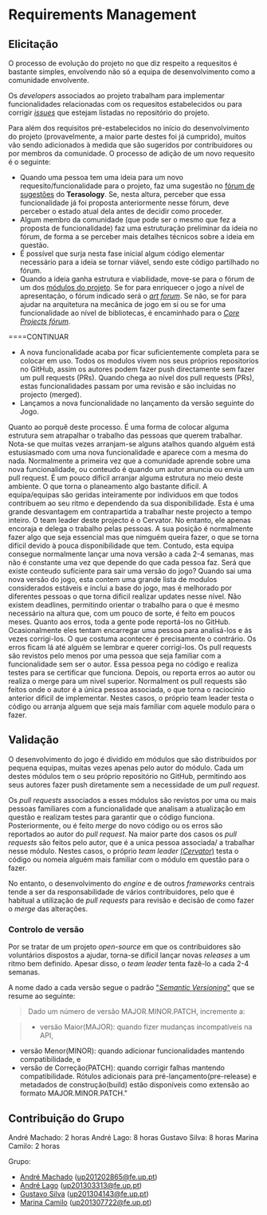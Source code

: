 # Requirements Management

## Elicitação

  O processo de evolução do projeto no que diz respeito a requesitos é bastante simples, envolvendo não só a equipa de desenvolvimento como a comunidade envolvente.

  Os *developers* associados ao projeto trabalham para implementar funcionalidades relacionadas com os requesitos estabelecidos ou para corrigir [*issues*](https://github.com/MovingBlocks/Terasology/issues) que estejam listadas no repositório do projeto.
 
 Para além dos requisitos pré-estabelecidos no início do desenvolvimento do projeto (provavelmente, a maior parte destes foi já cumprido), muitos vão sendo adicionados à medida que são sugeridos por contribuidores ou por membros da comunidade. O processo de adição de um novo requesito é o seguinte:
 - Quando uma pessoa tem uma ideia para um novo requesito/funcionalidade para o projeto, faz uma sugestão no [fórum de sugestões](http://forum.terasology.org/forum/suggestions.21/) do **Terasology**. Se, nesta altura, perceber que essa funcionalidade já foi proposta anteriormente nesse fórum, deve perceber o estado atual dela antes de decidir como proceder.
 - Algum membro da comunidade (que pode ser o mesmo que fez a proposta de funcionalidade) faz uma estruturação preliminar da ideia no fórum, de forma a se perceber mais detalhes técnicos sobre a ideia em questão.
 - É possível que surja nesta fase inicial algum código elementar necessário para a ideia se tornar viável, sendo este código partilhado no fórum.
 - Quando a ideia ganha estrutura e viabilidade, move-se para o fórum de um dos [módulos do projeto](http://forum.terasology.org/forum/modules.55/). Se for para enriquecer o jogo a nível de apresentação, o fórum indicado será o [*art forum*](http://forum.terasology.org/forum/art-media.25/). Se não, se for para ajudar na arquitetura na mecânica de jogo em si ou se for uma funcionalidade ao nível de bibliotecas, é encaminhado para o [*Core Projects fórum*](http://forum.terasology.org/forum/core-projects.54/).

 ====CONTINUAR
 - A nova funcionalidade acaba por ficar suficientemente completa para se colocar em uso. Todos os modulos vivem nos seus próprios repositorios no GitHub, assim os autores podem fazer push directamente sem fazer um pull requests (PRs). Quando chega ao nível dos pull requests (PRs), estas funcionalidades passam por uma revisão e são incluidas no projecto (merged). 
 - Lançamos a nova funcionalidade no lançamento da versão seguinte do Jogo.
  
  Quanto ao porquê deste processo. É uma forma de colocar alguma estrutura sem atrapalhar o trabalho das pessoas que querem trabalhar. Nota-se que muitas vezes arranjam-se alguns atalhos quando alguém está estusiasmado com uma nova funcionalidade e aparece com a mesma do nada. Normalmente a primeira vez que a comunidade aprende sobre uma nova funcionalidade, ou conteudo é quando um autor anuncia ou envia um pull request. É um pouco dificil arranjar alguma estrutura no meio deste ambiente. O que torna o planeamento algo bastante dificil. 
  A equipa/equipas são geridas inteiramente por individuos em que todos contribuem ao seu ritmo e dependendo da sua disponibilidade. Esta é uma grande desvantagem em contrapartida a trabalhar neste projecto a tempo inteiro. O team leader deste projecto é o Cervator. No entanto, ele apenas encoraja e delega o trabalho pelas pessoas. A sua posição é normalmente fazer algo que seja essencial mas que nimguém queira fazer, o que se torna difícil devido à pouca disponibilidade que tem.
  Contudo, esta equipa consegue normalmente lançar uma nova versão a cada 2-4 semanas, mas não é constante uma vez que depende do que cada pessoa faz. Será que existe conteudo suficiente para sair uma versão do jogo? Quando sai uma nova versão do jogo, esta contem uma grande lista de modulos considerados estáveis e inclui a base do jogo, mas é melhorado por diferentes pessoas o que torna dificil realizar updates nesse nível.
  Não existem deadlines, permitindo orientar o trabalho para o que é mesmo necessário na altura que, com um pouco de sorte, é feito em poucos meses.
  Quanto aos erros, toda a gente pode reportá-los no GitHub. Ocasionalmente eles tentam encarregar uma pessoa para analisá-los e ás vezes corrigi-los. O que costuma acontecer é precisamente o contrário. Os erros ficam lá até alguém se lembrar e querer corrigi-los. 
  Os pull requests são revistos pelo menos por uma pessoa que seja familiar com a funcionalidade sem ser o autor. Essa pessoa pega no código e realiza testes para se certificar que funciona. Depois, ou reporta erros ao autor ou realiza o merge para um nivel superior. Normalment os pull requests são feitos onde o autor é a única pessoa associada, o que torna o raciocinio anterior dificil de implementar. Nestes casos, o próprio team leader testa o código ou arranja alguem que seja mais familiar com aquele modulo para o fazer.  

## Validação

O desenvolvimento do jogo é dividido em módulos que são distribuidos por pequena equipas, muitas vezes apenas pelo autor do módulo. Cada um destes módulos tem o seu próprio repositório no GitHub, permitindo aos seus autores fazer push diretamente sem a necessidade de um *pull request*.

Os *pull requests* associados a esses módulos são revistos por uma ou mais pessoas familiares com a funcionalidade que analisam a atualização em questão e realizam testes para garantir que o código funciona. Posteriormente, ou é feito *merge* do novo código ou os erros são reportados ao autor do *pull request*. Na maior parte dos casos os *pull requests* são feitos pelo autor, que é a unica pessoa associada/ a trabalhar nesse módulo. Nestes casos, o próprio *team leader* [(*Cervator*)](https://github.com/Cervator) testa o código ou nomeia alguém mais familiar com o módulo em questão para o fazer.

No entanto, o desenvolvimento do *engine* e de outros *frameworks* centrais tende a ser da responsabilidade de vários contribuidores, pelo que é habitual a utilização de *pull requests* para revisão e decisão de como fazer o *merge* das alterações.

### Controlo de versão

Por se tratar de um projeto *open-source* em que os contribuidores são voluntários dispostos a ajudar, torna-se díficil lançar novas *releases* a um ritmo bem definido. Apesar disso, o *team leader* tenta fazê-lo a cada 2-4 semanas.

A nome dado a cada versão segue o padrão ["*Semantic Versioning*"](semver.org) que se resume ao seguinte:
>Dado um número de versão MAJOR.MINOR.PATCH, incremente a:

>- versão Maior(MAJOR): quando fizer mudanças incompatíveis na API,
- versão Menor(MINOR): quando adicionar funcionalidades mantendo compatibilidade, e
- versão de Correção(PATCH): quando corrigir falhas mantendo compatibilidade.
Rótulos adicionais para pré-lançamento(pre-release) e metadados de construção(build) estão disponíveis como extensão ao formato MAJOR.MINOR.PATCH."

## Contribuição do Grupo

André Machado: 2 horas
André Lago: 8 horas
Gustavo Silva: 8 horas
Marina Camilo: 2 horas

Grupo:
 - [André Machado](https://github.com/andremachado94) (up201202865@fe.up.pt)
 - [André Lago](https://github.com/andrelago13) (up201303313@fe.up.pt)
 - [Gustavo Silva](https://github.com/gtugablue) (up201304143@fe.up.pt)
 - [Marina Camilo](https://github.com/Aniiram) (up201307722@fe.up.pt)
